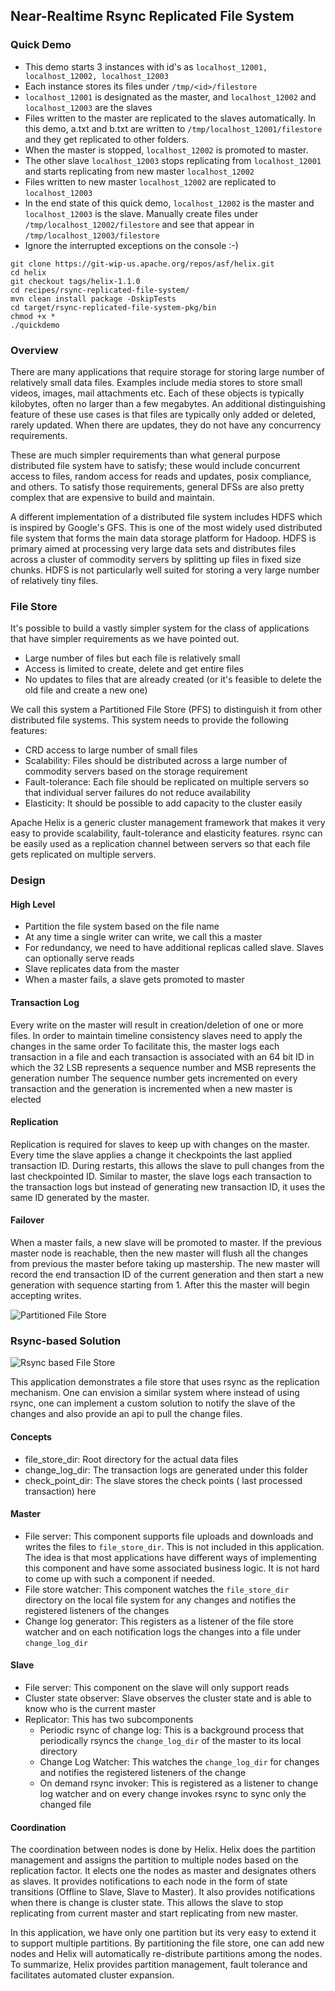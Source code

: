 <!---
Licensed to the Apache Software Foundation (ASF) under one
or more contributor license agreements.  See the NOTICE file
distributed with this work for additional information
regarding copyright ownership.  The ASF licenses this file
to you under the Apache License, Version 2.0 (the
"License"); you may not use this file except in compliance
with the License.  You may obtain a copy of the License at

  http://www.apache.org/licenses/LICENSE-2.0

Unless required by applicable law or agreed to in writing,
software distributed under the License is distributed on an
"AS IS" BASIS, WITHOUT WARRANTIES OR CONDITIONS OF ANY
KIND, either express or implied.  See the License for the
specific language governing permissions and limitations
under the License.
-->

Near-Realtime Rsync Replicated File System
------------------------------------------

### Quick Demo

* This demo starts 3 instances with id's as ```localhost_12001, localhost_12002, localhost_12003```
* Each instance stores its files under ```/tmp/<id>/filestore```
* ```localhost_12001``` is designated as the master, and ```localhost_12002``` and ```localhost_12003``` are the slaves
* Files written to the master are replicated to the slaves automatically. In this demo, a.txt and b.txt are written to ```/tmp/localhost_12001/filestore``` and they get replicated to other folders.
* When the master is stopped, ```localhost_12002``` is promoted to master.
* The other slave ```localhost_12003``` stops replicating from ```localhost_12001``` and starts replicating from new master ```localhost_12002```
* Files written to new master ```localhost_12002``` are replicated to ```localhost_12003```
* In the end state of this quick demo, ```localhost_12002``` is the master and ```localhost_12003``` is the slave. Manually create files under ```/tmp/localhost_12002/filestore``` and see that appear in ```/tmp/localhost_12003/filestore```
* Ignore the interrupted exceptions on the console :-)


```
git clone https://git-wip-us.apache.org/repos/asf/helix.git
cd helix
git checkout tags/helix-1.1.0
cd recipes/rsync-replicated-file-system/
mvn clean install package -DskipTests
cd target/rsync-replicated-file-system-pkg/bin
chmod +x *
./quickdemo

```

### Overview

There are many applications that require storage for storing large number of relatively small data files. Examples include media stores to store small videos, images, mail attachments etc. Each of these objects is typically kilobytes, often no larger than a few megabytes. An additional distinguishing feature of these use cases is that files are typically only added or deleted, rarely updated. When there are updates, they do not have any concurrency requirements.

These are much simpler requirements than what general purpose distributed file system have to satisfy; these would include concurrent access to files, random access for reads and updates, posix compliance, and others. To satisfy those requirements, general DFSs are also pretty complex that are expensive to build and maintain.

A different implementation of a distributed file system includes HDFS which is inspired by Google's GFS. This is one of the most widely used distributed file system that forms the main data storage platform for Hadoop. HDFS is primary aimed at processing very large data sets and distributes files across a cluster of commodity servers by splitting up files in fixed size chunks. HDFS is not particularly well suited for storing a very large number of relatively tiny files.

### File Store

It's possible to build a vastly simpler system for the class of applications that have simpler requirements as we have pointed out.

* Large number of files but each file is relatively small
* Access is limited to create, delete and get entire files
* No updates to files that are already created (or it's feasible to delete the old file and create a new one)


We call this system a Partitioned File Store (PFS) to distinguish it from other distributed file systems. This system needs to provide the following features:

* CRD access to large number of small files
* Scalability: Files should be distributed across a large number of commodity servers based on the storage requirement
* Fault-tolerance: Each file should be replicated on multiple servers so that individual server failures do not reduce availability
* Elasticity: It should be possible to add capacity to the cluster easily


Apache Helix is a generic cluster management framework that makes it very easy to provide scalability, fault-tolerance and elasticity features.
rsync can be easily used as a replication channel between servers so that each file gets replicated on multiple servers.

### Design

#### High Level

* Partition the file system based on the file name
* At any time a single writer can write, we call this a master
* For redundancy, we need to have additional replicas called slave. Slaves can optionally serve reads
* Slave replicates data from the master
* When a master fails, a slave gets promoted to master

#### Transaction Log

Every write on the master will result in creation/deletion of one or more files. In order to maintain timeline consistency slaves need to apply the changes in the same order
To facilitate this, the master logs each transaction in a file and each transaction is associated with an 64 bit ID in which the 32 LSB represents a sequence number and MSB represents the generation number
The sequence number gets incremented on every transaction and the generation is incremented when a new master is elected

#### Replication

Replication is required for slaves to keep up with changes on the master. Every time the slave applies a change it checkpoints the last applied transaction ID.
During restarts, this allows the slave to pull changes from the last checkpointed ID. Similar to master, the slave logs each transaction to the transaction logs but instead of generating new transaction ID, it uses the same ID generated by the master.


#### Failover

When a master fails, a new slave will be promoted to master. If the previous master node is reachable, then the new master will flush all the
changes from previous the master before taking up mastership. The new master will record the end transaction ID of the current generation and then start a new generation
with sequence starting from 1. After this the master will begin accepting writes.

![Partitioned File Store](../images/PFS-Generic.png)



### Rsync-based Solution

![Rsync based File Store](../images/RSYNC_BASED_PFS.png)


This application demonstrates a file store that uses rsync as the replication mechanism. One can envision a similar system where instead of using rsync, one
can implement a custom solution to notify the slave of the changes and also provide an api to pull the change files.

#### Concepts
* file_store_dir: Root directory for the actual data files
* change_log_dir: The transaction logs are generated under this folder
* check_point_dir: The slave stores the check points ( last processed transaction) here

#### Master
* File server: This component supports file uploads and downloads and writes the files to ```file_store_dir```. This is not included in this application. The idea is that most applications have different ways of implementing this component and have some associated business logic. It is not hard to come up with such a component if needed.
* File store watcher: This component watches the ```file_store_dir``` directory on the local file system for any changes and notifies the registered listeners of the changes
* Change log generator: This registers as a listener of the file store watcher and on each notification logs the changes into a file under ```change_log_dir```

#### Slave
* File server: This component on the slave will only support reads
* Cluster state observer: Slave observes the cluster state and is able to know who is the current master
* Replicator: This has two subcomponents
    - Periodic rsync of change log: This is a background process that periodically rsyncs the ```change_log_dir``` of the master to its local directory
    - Change Log Watcher: This watches the ```change_log_dir``` for changes and notifies the registered listeners of the change
    - On demand rsync invoker: This is registered as a listener to change log watcher and on every change invokes rsync to sync only the changed file

#### Coordination

The coordination between nodes is done by Helix. Helix does the partition management and assigns the partition to multiple nodes based on the replication factor. It elects one the nodes as master and designates others as slaves.
It provides notifications to each node in the form of state transitions (Offline to Slave, Slave to Master). It also provides notifications when there is change is cluster state.
This allows the slave to stop replicating from current master and start replicating from new master.

In this application, we have only one partition but its very easy to extend it to support multiple partitions. By partitioning the file store, one can add new nodes and Helix will automatically
re-distribute partitions among the nodes. To summarize, Helix provides partition management, fault tolerance and facilitates automated cluster expansion.





















